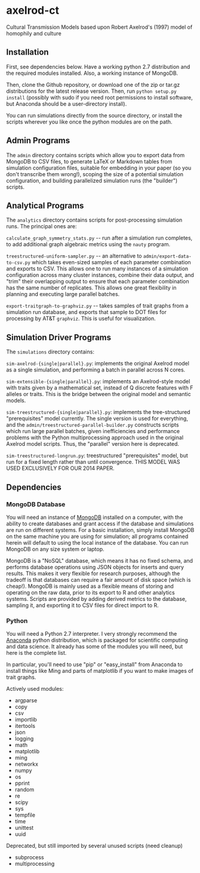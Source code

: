 axelrod-ct
==========

Cultural Transmission Models based upon Robert Axelrod's (1997) model of homophily and culture


## Installation ##

First, see dependencies below.  Have a working python 2.7 distribution and the required modules installed.  Also, a working instance of MongoDB.  

Then, clone the Github repository, or download one of the zip or tar.gz distributions for the latest release version.  Then, run `python setup.py install` (possibly with sudo if you need root permissions to install software, but Anaconda should be a user-directory install).

You can run simulations directly from the source directory, or install the scripts wherever you like once the python modules are on the path.  


## Admin Programs ##

The `admin` directory contains scripts which allow you to export data from MongoDB to CSV files, to generate LaTeX or Markdown tables from simulation configuration files, suitable for embedding in your paper (so you don't transcribe them wrong!), scoping the size of a potential simulation configuration, and building parallelized simulation runs (the "builder") scripts.  

## Analytical Programs ##


The `analytics` directory contains scripts for post-processing simulation runs.  The principal ones are:

`calculate_graph_symmetry_stats.py` -- run after a simulation run completes, to add additional graph algebraic metrics using the `nauty` program.  

`treestructured-uniform-sampler.py` -- an alternative to `admin/export-data-to-csv.py` which takes even-sized samples of each parameter combination and exports to CSV.  This allows one to run many instances of a simulation configuration across many cluster instances, combine their data output, and "trim" their overlapping output to ensure that each parameter combination has the same number of replicates.  This allows one great flexibility in planning and executing large parallel batches.  

`export-traitgraph-to-graphviz.py` -- takes samples of trait graphs from a simulation run database, and exports that sample to DOT files for processing by AT&T `graphviz`.  This is useful for visualization.  

## Simulation Driver Programs ##

The `simulations` directory contains:

`sim-axelrod-{single|parallel}.py`:  implements the original Axelrod model as a single simulation, and performing a batch in parallel across N cores.  

`sim-extensible-{single|parallel}.py`:  implements an Axelrod-style model with traits given by a mathematical set, instead of Q discrete features with F alleles or traits.  This is the bridge between the original model and semantic models.  

`sim-treestructured-{single|parallel}.py`:  implements the tree-structured "prerequisites" model currently.  The single version is used for everything, and the `admin/treestructured-parallel-builder.py` constructs scripts which run large parallel batches, given inefficiencies and performance problems with the Python multiprocessing approach used in the original Axelrod model scripts.  Thus, the "parallel" version here is deprecated.

`sim-treestructured-longrun.py`:  treestructured "prerequisites" model, but run for a fixed length rather than until convergence.  THIS MODEL WAS USED EXCLUSIVELY FOR OUR 2014 PAPER.  



## Dependencies ##

### MongoDB Database ###

You will need an instance of [MongoDB](http://www.mongodb.org/) installed on a computer, with the ability to create databases and grant access if the database and simulations are run on different systems.  For a basic installation, simply install MongoDB on the same machine you are using for simulation; all programs contained herein will default to using the local instance of the database.  You can run MongoDB on any size system or laptop.  

MongoDB is a "NoSQL" database, which means it has no fixed schema, and performs database operations using JSON objects for inserts and query results.  This makes it very flexible for research purposes, although the tradeoff is that databases can require a fair amount of disk space (which is cheap!).  MongoDB is mainly used as a flexible means of storing and operating on the raw data, prior to its export to R and other analytics systems.  Scripts are provided by adding derived metrics to the database, sampling it, and exporting it to CSV files for direct import to R.  


### Python ###

You will need a Python 2.7 interpreter.  I very strongly recommend the [Anaconda](https://store.continuum.io/cshop/anaconda/) python distribution, which is packaged for scientific computing and data science.  It already has some of the modules you will need, but here is the complete list.  

In particular, you'll need to use "pip" or "easy_install" from Anaconda to install things like Ming and parts of matplotlib if you want to make images of trait graphs.   

Actively used modules:

   * argparse
   * copy
   * csv
   * importlib
   * itertools
   * json
   * logging
   * math
   * matplotlib
   * ming
   * networkx
   * numpy
   * os
   * pprint
   * random
   * re
   * scipy
   * sys
   * tempfile
   * time
   * unittest
   * uuid

   Deprecated, but still imported by several unused scripts (need cleanup)

   * subprocess
   * multiprocessing
